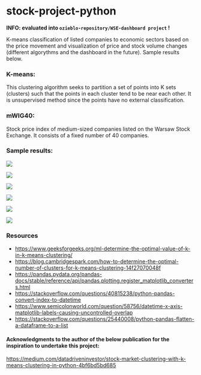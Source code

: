 # stock-project-python

**INFO: evaluated into `ozieblo-repository/WSE-dashboard project` !**





K-means classification of listed companies to economic sectors based on the price movement and visualization of price and stock volume changes (different algorythms and the dashboard in the future). Sample results below.

### K-means:
This clustering algorithm seeks to partition a set of points into K sets (clusters) such that the points in each cluster tend to be near each other.
It is unsupervised method since the points have no external classification.

### mWIG40:
Stock price index of medium-sized companies listed on the Warsaw Stock Exchange.
It consists of a fixed number of 40 companies.

### Sample results:

![](https://github.com/ozieblo-repository/stock-project-python/blob/master/screenshots/Screenshot%202020-04-28%20at%2022.10.38.png)

![](https://github.com/ozieblo-repository/stock-project-python/blob/master/screenshots/Screenshot%202020-04-28%20at%2021.11.24.png)

![](https://github.com/ozieblo-repository/stock-project-python/blob/master/screenshots/Screenshot%202020-04-28%20at%2021.12.08.png)

![](https://github.com/ozieblo-repository/stock-project-python/blob/master/screenshots/Screenshot%202020-04-28%20at%2021.12.31.png)

![](https://github.com/ozieblo-repository/stock-project-python/blob/master/screenshots/Screenshot%202020-04-28%20at%2021.13.14.png)

![](https://github.com/ozieblo-repository/stock-project-python/blob/master/screenshots/Screenshot%202020-04-28%20at%2021.14.58.png)

### Resources

- https://www.geeksforgeeks.org/ml-determine-the-optimal-value-of-k-in-k-means-clustering/
- https://blog.cambridgespark.com/how-to-determine-the-optimal-number-of-clusters-for-k-means-clustering-14f27070048f
- https://pandas.pydata.org/pandas-docs/stable/reference/api/pandas.plotting.register_matplotlib_converters.html
- https://stackoverflow.com/questions/40815238/python-pandas-convert-index-to-datetime
- https://www.semicolonworld.com/question/58756/datetime-x-axis-matplotlib-labels-causing-uncontrolled-overlap
- https://stackoverflow.com/questions/25440008/python-pandas-flatten-a-dataframe-to-a-list

#### Acknowledgments to the author of the below publication for the inspiration to undertake this project:
https://medium.com/datadriveninvestor/stock-market-clustering-with-k-means-clustering-in-python-4bf6bd5bd685
